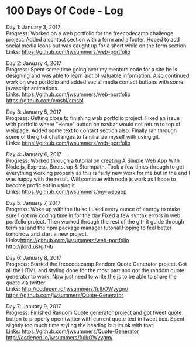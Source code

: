 # 100 Days Of Code - Log

Day 1: January 3, 2017 <br>
Progress: Worked on a web portfolio for the freecodecamp challenge project. Added a contact section with a form and a footer.
Hoped to add social media Icons but was caught up for a short while on the form section. <br>
Links: https://github.com/jwsummers/web-portfolio

Day 2: January 4, 2017 <br>
Progress: Spent some time going over my mentors code for a site he is designing and was able to learn alot of valuable information. Also continued work on web portfolio and added social media contact buttons with some javascript animations.<br>
Links: https://github.com/jwsummers/web-portfolio <br>
       https://github.com/cmsbl/cmsbl

Day 3: January 5, 2017 <br>
Progress: Getting close to finishing web portfolio project. Fixed an issue with portfolio where "Home" button on navbar would not return to top of webpage. Added some text to contact section also. Finally ran through some of the git-it challanges to familiarize myself with using git.<br>
Links: https://github.com/jwsummers/web-portfolio

Day 4: January 6, 2017 <br>
Progress: Worked through a tutorial on creating A Simple Web App With Node.js, Express, Bootstrap & Stormpath. Took a few times through to get everything working properly as this is fairly new work for me but in the end I was happy with the result. Will continue with node.js work as I hope to become proficient in using it. <br>
Links: https://github.com/jwsummers/my-webapp

Day 5: January 7, 2017 <br>
Progress: Woke up with the flu so I used every ounce of energy to make sure I got my coding time in for the day.Fixed a few syntax errors in web portfolio project. Then worked through the rest of the git- it guide through terminal and the npm package manager tutorial.Hoping to feel better tomorrow and start a new project.<br>
Links:https://github.com/jwsummers/web-portfolio <br>
http://jlord.us/git-it/

Day 6: January 8, 2017 <br>
Progress: Started the freecodecamp Random Quote Generator project. Got all the HTML and styling done for the most part and got the random quote generator to work. Npw just need to write the js to be able to share the quote via twitter.<br>
Links: http://codepen.io/jwsummers/full/OWyygm/ <br>
https://github.com/jwsummers/Quote-Generator

Day 7: January 9, 2017 <br>
Progress: Finished Random Quote generator project and got tweet quote button to properly open twitter with current quote text in tweet box. Spent slightly too much time styling the heading but im ok with that.<br>
Links: https://github.com/jwsummers/Quote-Generator <br>
http://codepen.io/jwsummers/full/OWyygm/
